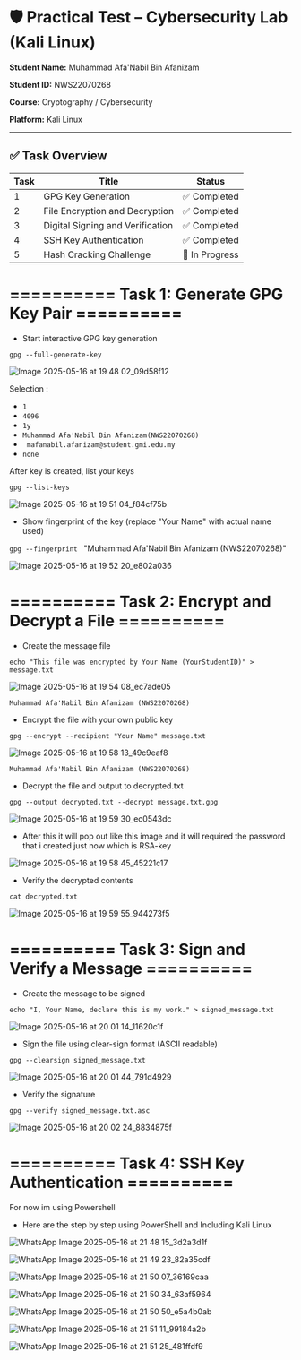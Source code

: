 # 🛡️ Practical Test – Cybersecurity Lab (Kali Linux)

**Student Name:** Muhammad Afa'Nabil Bin Afanizam  

**Student ID:** NWS22070268

**Course:** Cryptography / Cybersecurity  

**Platform:** Kali Linux  

---

## ✅ Task Overview

| Task | Title                          | Status |
|------|--------------------------------|--------|
| 1    | GPG Key Generation             | ✅ Completed |
| 2    | File Encryption and Decryption | ✅ Completed |
| 3    | Digital Signing and Verification | ✅ Completed |
| 4    | SSH Key Authentication         | ✅ Completed |
| 5    | Hash Cracking Challenge        | 🚧 In Progress |

# ========== Task 1: Generate GPG Key Pair ========== #

- Start interactive GPG key generation

``gpg --full-generate-key``

![ Image 2025-05-16 at 19 48 02_09d58f12](https://github.com/user-attachments/assets/96fa7ecc-8d3b-40ce-ba9c-dd1499395c7f)

Selection :
- ``1``
- ``4096``
- ``1y``
- `` Muhammad Afa'Nabil Bin Afanizam(NWS22070268) ``
- `` mafanabil.afanizam@student.gmi.edu.my``
- ``none``

After key is created, list your keys

``gpg --list-keys``

![ Image 2025-05-16 at 19 51 04_f84cf75b](https://github.com/user-attachments/assets/d119963d-9662-4a38-9cc1-29fc07ad1b09)


- Show fingerprint of the key (replace "Your Name" with actual name used)

``gpg --fingerprint `` "Muhammad Afa'Nabil Bin Afanizam (NWS22070268)"

![ Image 2025-05-16 at 19 52 20_e802a036](https://github.com/user-attachments/assets/c4b41121-64ff-4192-97df-cb6317cdf2f5)


# ========== Task 2: Encrypt and Decrypt a File ==========

 - Create the message file

``echo "This file was encrypted by Your Name (YourStudentID)" > message.txt`` 

![Image 2025-05-16 at 19 54 08_ec7ade05](https://github.com/user-attachments/assets/1ed49a5f-0e3a-411f-8521-b4b8808790aa)

 ``Muhammad Afa'Nabil Bin Afanizam (NWS22070268)``

 - Encrypt the file with your own public key

``gpg --encrypt --recipient "Your Name" message.txt``

![Image 2025-05-16 at 19 58 13_49c9eaf8](https://github.com/user-attachments/assets/6f24be05-0c8a-4b4e-a931-b64e5a211dfb)

``Muhammad Afa'Nabil Bin Afanizam (NWS22070268)``

 - Decrypt the file and output to decrypted.txt

``gpg --output decrypted.txt --decrypt message.txt.gpg``

![Image 2025-05-16 at 19 59 30_ec0543dc](https://github.com/user-attachments/assets/9f138048-ada6-4abe-950e-745628528aea)

 - After this it will pop out like this image and it will required the password that i created just now which is RSA-key 

![Image 2025-05-16 at 19 58 45_45221c17](https://github.com/user-attachments/assets/6f4b9888-f80e-41c9-8d6b-addc9a7deaf2)


 - Verify the decrypted contents

``cat decrypted.txt``

![Image 2025-05-16 at 19 59 55_944273f5](https://github.com/user-attachments/assets/5d38d6f8-b2ab-497f-93ff-9fab021c616e)

# ========== Task 3: Sign and Verify a Message ==========

 - Create the message to be signed

``echo "I, Your Name, declare this is my work." > signed_message.txt``

![Image 2025-05-16 at 20 01 14_11620c1f](https://github.com/user-attachments/assets/e0732491-252c-446f-a70e-7e2bc9e97fde)


 - Sign the file using clear-sign format (ASCII readable)

``gpg --clearsign signed_message.txt``

![Image 2025-05-16 at 20 01 44_791d4929](https://github.com/user-attachments/assets/471c027a-ce57-4bb5-ae94-137b7996f1cf)


 - Verify the signature

``gpg --verify signed_message.txt.asc``

![Image 2025-05-16 at 20 02 24_8834875f](https://github.com/user-attachments/assets/23b21858-0d6b-44e3-9332-878b36458115)

# ========== Task 4: SSH Key Authentication ==========

For now im using Powershell

- Here are the step by step using PowerShell and Including Kali Linux

![WhatsApp Image 2025-05-16 at 21 48 15_3d2a3d1f](https://github.com/user-attachments/assets/52a06a45-4854-4b89-8928-c0ab4499ffdd)

![WhatsApp Image 2025-05-16 at 21 49 23_82a35cdf](https://github.com/user-attachments/assets/ddef6b8e-89d6-4b19-8aee-dce869caf321)

![WhatsApp Image 2025-05-16 at 21 50 07_36169caa](https://github.com/user-attachments/assets/bf2a05a7-c004-4979-a767-af6b4426de74)

![WhatsApp Image 2025-05-16 at 21 50 34_63af5964](https://github.com/user-attachments/assets/639410ee-aa44-4a16-b36c-f3b3aa35a683)

![WhatsApp Image 2025-05-16 at 21 50 50_e5a4b0ab](https://github.com/user-attachments/assets/9da64a99-def4-42c4-9d6a-822a20fda36e)

![WhatsApp Image 2025-05-16 at 21 51 11_99184a2b](https://github.com/user-attachments/assets/c82462da-c154-4de6-a33d-bebbed47fe29)

![WhatsApp Image 2025-05-16 at 21 51 25_481ffdf9](https://github.com/user-attachments/assets/05efba3b-8a95-4b25-9921-c7534ff99d9f)


















